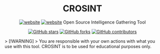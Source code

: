<h1 align="center">CROSINT</h1>
<div class="banners" align="center"><a href="www.linkedin.com/in/colin-rob"><img src="https://img.shields.io/badge/LinkedIn-blue?logo=linkedin" alt="website"/></a>
<a href="www.github.com/crobinson-dev"><img src="https://img.shields.io/badge/Github-white?logo=github&logoColor=000000" alt="website"/></a>
Open Source Intelligence Gathering Tool

[![GitHub stars](https://img.shields.io/github/stars/itsb1ng/bingbot.svg?color=pink)](https://github.com/crobinson-dev/CROSINT/main)
[![GitHub forks](https://img.shields.io/github/forks/itsb1ng/bingbot.svg?color=pink)](https://github.com/crobinson-dev/CROSINT/main)
[![GitHub contributors](https://img.shields.io/github/contributors/itsb1ng/bingbot.svg?color=pink)](https://github.com/crobinson-dev/CROSINT/main)
</div>
> [!WARNING]  
> You are responsible with your own actions with what you use with this tool. CROSINT is to be used for educational purposes only.
